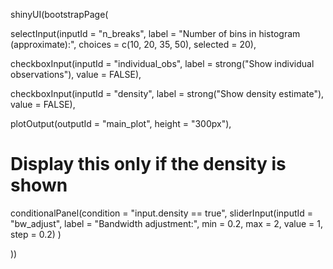 shinyUI(bootstrapPage(
  
  selectInput(inputId = "n_breaks",
              label = "Number of bins in histogram (approximate):",
              choices = c(10, 20, 35, 50),
              selected = 20),
  
  checkboxInput(inputId = "individual_obs",
                label = strong("Show individual observations"),
                value = FALSE),
  
  checkboxInput(inputId = "density",
                label = strong("Show density estimate"),
                value = FALSE),
  
  plotOutput(outputId = "main_plot", height = "300px"),
  
  # Display this only if the density is shown
  conditionalPanel(condition = "input.density == true",
                   sliderInput(inputId = "bw_adjust",
                               label = "Bandwidth adjustment:",
                               min = 0.2, max = 2, value = 1, step = 0.2)
  )
  
))

